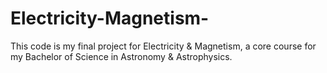# Electricity-Magnetism-
This code is my final project for Electricity &amp; Magnetism, a core course for my Bachelor of Science in Astronomy &amp; Astrophysics. 
